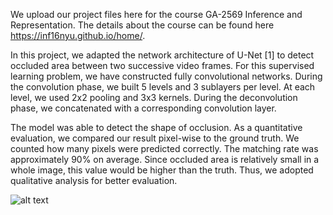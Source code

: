 We upload our project files here for the course GA-2569 Inference and Representation. 
The details about the course can be found here https://inf16nyu.github.io/home/. 

In this project, we adapted the network architecture of U-Net [1] to detect 
occluded area between two successive video frames. 
For this supervised learning problem, we have constructed fully convolutional networks. 
During the convolution phase, we built 5 levels and 3 sublayers per level. 
At each level, we used 2x2 pooling and 3x3 kernels. 
During the deconvolution phase, we concatenated with a corresponding convolution layer. 

The model was able to detect the shape of occlusion. 
As a quantitative evaluation, we compared our result pixel-wise to the ground truth. 
We counted how many pixels were predicted correctly. The matching rate was approximately 90\% on average. 
Since occluded area is relatively small in a whole image, this value would be higher than the truth. 
Thus, we adopted qualitative analysis for better evaluation.

![alt text](http://url/to/img.png)


